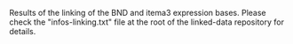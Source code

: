 Results of the linking of the BND and itema3 expression bases. Please check the "infos-linking.txt" file at the root of the linked-data repository for details.

